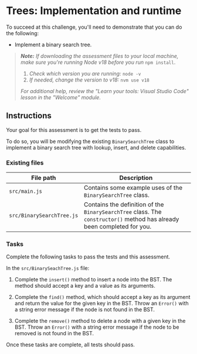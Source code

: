 # Trees: Implementation and runtime

To succeed at this challenge, you'll need to demonstrate that you can do the following:

- Implement a binary search tree.

> _**Note:** If downloading the assessment files to your local machine, make sure you're running Node v18 before you run_ `npm install`.
> 
> 1. _Check which version you are running:_ `node -v`
> 2. _If needed, change the version to v18:_ `nvm use v18`
> 
> _For additional help, review the "Learn your tools: Visual Studio Code" lesson in the "Welcome" module._

## Instructions

Your goal for this assessment is to get the tests to pass.

To do so, you will be modifying the existing `BinarySearchTree` class to implement a binary search tree with lookup, insert, and delete capabilities.

### Existing files

|File path|Description|
|---|---|
|`src/main.js`|Contains some example uses of the `BinarySearchTree` class.|
|`src/BinarySearchTree.js`|Contains the definition of the `BinarySearchTree` class. The `constructor()` method has already been completed for you.|

### Tasks

Complete the following tasks to pass the tests and this assessment.

In the `src/BinarySeachTree.js` file:

1. Complete the `insert()` method to insert a node into the BST. The method should accept a key and a value as its arguments.
    
2. Complete the `find()` method, which should accept a key as its argument and return the value for the given key in the BST. Throw an `Error()` with a string error message if the node is not found in the BST.
    
3. Complete the `remove()` method to delete a node with a given key in the BST. Throw an `Error()` with a string error message if the node to be removed is not found in the BST.
    

Once these tasks are complete, all tests should pass.